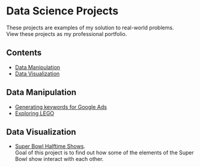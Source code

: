 # Data Science Projects
These projects are examples of my solution to real-world problems.<br>
View these projects as my professional portfolio.

## Contents
- [Data Manipulation](#data-manipulation)
- [Data Visualization](#data-visualization)


## Data Manipulation
- [Generating keywords for Google Ads](https://nbviewer.jupyter.org/github/ManoolK/Projects/blob/master/generating_keywords_for_google_ads.ipynb)
- [Exploring LEGO](https://nbviewer.jupyter.org/github/ManoolK/Projects/blob/master/exploring_lego.ipynb)

## Data Visualization
- [Super Bowl Halftime Shows](https://nbviewer.jupyter.org/github/ManoolK/Projects/blob/master/project_superbowl_halftime_shows.ipynb).<br>
Goal of this project is to find out how some of the elements of the Super Bowl show interact with each other.
